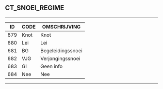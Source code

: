 ## CT_SNOEI_REGIME

***

|ID                              	|CODE          	|OMSCHRIJVING|
|------                          	|----          	|-----    |
|679|Knot|Knot|
|680|Lei|Lei|
|681|BG|Begeleidingssnoei|
|682|VJG|Verjongingssnoei|
|683|GI|Geen info|
|684|Nee|Nee|


***
